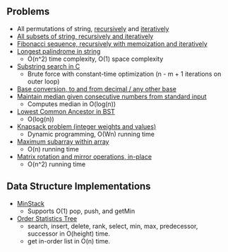 Problems
-------------------
* All permutations of string, [recursively](https://github.com/marcelpuyat/InterviewQuestionsPractice/blob/master/src/AllPermutationsRecursive.java) and [iteratively](https://github.com/marcelpuyat/InterviewQuestionsPractice/blob/master/src/AllPermutationsIterative.java)
* [All subsets of string, recursively and iteratively](https://github.com/marcelpuyat/InterviewQuestionsPractice/blob/master/src/AllSubsetsOfString.java)
* [Fibonacci sequence, recursively with memoization and iteratively](https://github.com/marcelpuyat/InterviewQuestionsPractice/blob/master/src/Fibonacci.java)
* [Longest palindrome in string](https://github.com/marcelpuyat/InterviewQuestionsPractice/blob/master/src/LongestPalindromeInString.java)
  * O(n^2) time complexity, O(1) space complexity
* [Substring search in C](https://github.com/marcelpuyat/InterviewQuestionsPractice/blob/master/src/cCode/strstr.c)
  * Brute force with constant-time optimization (n - m + 1 iterations on outer loop)
* [Base conversion, to and from decimal / any other base](https://github.com/marcelpuyat/InterviewQuestionsPractice/blob/master/src/ConvertToBaseN.java)
* [Maintain median given consecutive numbers from standard input](https://github.com/marcelpuyat/InterviewQuestionsPractice/blob/master/src/MaintainMedian.java)
  * Computes median in O(log(n))
* [Lowest Common Ancestor in BST](https://github.com/marcelpuyat/InterviewQuestionsPractice/blob/master/src/LowestCommonAncestor.java)
  * O(log(n))
* [Knapsack problem (integer weights and values)](https://github.com/marcelpuyat/InterviewQuestionsPractice/blob/master/src/KnapsackProblem.java)
  * Dynamic programming, O(Wn) running time
* [Maximum subarray within array](https://github.com/marcelpuyat/InterviewQuestionsPractice/blob/master/src/MaxContiguousSum.java)
  * O(n) running time
* [Matrix rotation and mirror operations, in-place](https://github.com/marcelpuyat/InterviewQuestionsPractice/blob/master/src/MatrixRotationAndMirror.java)
  * O(n^2) running time
 
Data Structure Implementations
-------------------
* [MinStack](https://github.com/marcelpuyat/InterviewQuestionsPractice/blob/master/src/MinStack.java)
  * Supports O(1) pop, push, and getMin
* [Order Statistics Tree](https://github.com/marcelpuyat/InterviewQuestionsPractice/blob/master/src/OrderStatsTree.java)
  * search, insert, delete, rank, select, min, max, predecessor, successor in O(height) time.
  * get in-order list in O(n) time.
